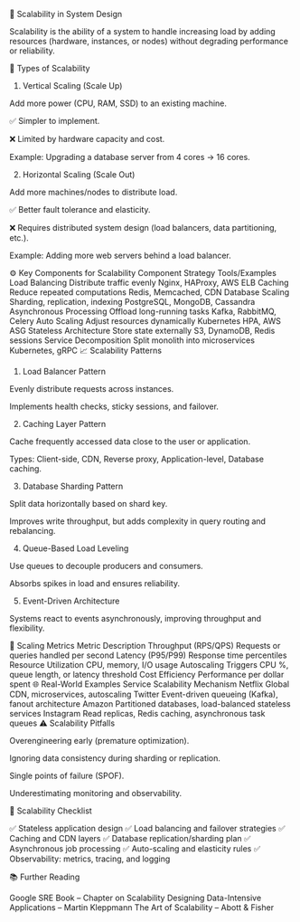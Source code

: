 🚀 Scalability in System Design

Scalability is the ability of a system to handle increasing load by adding resources (hardware, instances, or nodes) without degrading performance or reliability.

🧭 Types of Scalability
1. Vertical Scaling (Scale Up)

Add more power (CPU, RAM, SSD) to an existing machine.

✅ Simpler to implement.

❌ Limited by hardware capacity and cost.

Example: Upgrading a database server from 4 cores → 16 cores.

2. Horizontal Scaling (Scale Out)

Add more machines/nodes to distribute load.

✅ Better fault tolerance and elasticity.

❌ Requires distributed system design (load balancers, data partitioning, etc.).

Example: Adding more web servers behind a load balancer.

⚙️ Key Components for Scalability
Component	Strategy	Tools/Examples
Load Balancing	Distribute traffic evenly	Nginx, HAProxy, AWS ELB
Caching	Reduce repeated computations	Redis, Memcached, CDN
Database Scaling	Sharding, replication, indexing	PostgreSQL, MongoDB, Cassandra
Asynchronous Processing	Offload long-running tasks	Kafka, RabbitMQ, Celery
Auto Scaling	Adjust resources dynamically	Kubernetes HPA, AWS ASG
Stateless Architecture	Store state externally	S3, DynamoDB, Redis sessions
Service Decomposition	Split monolith into microservices	Kubernetes, gRPC
📈 Scalability Patterns
1. Load Balancer Pattern

Evenly distribute requests across instances.

Implements health checks, sticky sessions, and failover.

2. Caching Layer Pattern

Cache frequently accessed data close to the user or application.

Types: Client-side, CDN, Reverse proxy, Application-level, Database caching.

3. Database Sharding Pattern

Split data horizontally based on shard key.

Improves write throughput, but adds complexity in query routing and rebalancing.

4. Queue-Based Load Leveling

Use queues to decouple producers and consumers.

Absorbs spikes in load and ensures reliability.

5. Event-Driven Architecture

Systems react to events asynchronously, improving throughput and flexibility.

🧮 Scaling Metrics
Metric	Description
Throughput (RPS/QPS)	Requests or queries handled per second
Latency (P95/P99)	Response time percentiles
Resource Utilization	CPU, memory, I/O usage
Autoscaling Triggers	CPU %, queue length, or latency threshold
Cost Efficiency	Performance per dollar spent
🌐 Real-World Examples
Service	Scalability Mechanism
Netflix	Global CDN, microservices, autoscaling
Twitter	Event-driven queueing (Kafka), fanout architecture
Amazon	Partitioned databases, load-balanced stateless services
Instagram	Read replicas, Redis caching, asynchronous task queues
⚠️ Scalability Pitfalls

Overengineering early (premature optimization).

Ignoring data consistency during sharding or replication.

Single points of failure (SPOF).

Underestimating monitoring and observability.

🧠 Scalability Checklist

✅ Stateless application design
✅ Load balancing and failover strategies
✅ Caching and CDN layers
✅ Database replication/sharding plan
✅ Asynchronous job processing
✅ Auto-scaling and elasticity rules
✅ Observability: metrics, tracing, and logging

📚 Further Reading

Google SRE Book – Chapter on Scalability
Designing Data-Intensive Applications – Martin Kleppmann
The Art of Scalability – Abott & Fisher
